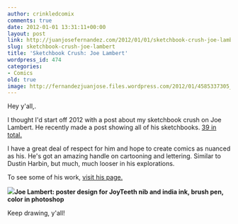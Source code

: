 ```yaml
---
author: crinkledcomix
comments: true
date: 2012-01-01 13:31:11+00:00
layout: post
link: http://juanjosefernandez.com/2012/01/01/sketchbook-crush-joe-lambert/
slug: sketchbook-crush-joe-lambert
title: 'Sketchbook Crush: Joe Lambert'
wordpress_id: 474
categories:
- Comics
old: true
image: http://fernandezjuanjose.files.wordpress.com/2012/01/4585337305_123f292184_o.jpeg
---
```


Hey y'all,.

I thought I'd start off 2012 with a post about my sketchbook crush on Joe Lambert. He recently made a post showing all of his sketchbooks. [39 in total.](http://www.submarinesubmarine.com/2011/12/old-sketchbooks.html)
<!--more-->

I have a great deal of respect for him and hope to create comics as nuanced as his. He's got an amazing handle on cartooning and lettering. Similar to Dustin Harbin, but much, much looser in his explorations.

To see some of his work, [visit his page.](http://www.submarinesubmarine.com/p/comics.html)

![](http://fernandezjuanjose.files.wordpress.com/2012/01/4585337305_123f292184_o.jpeg)**Joe Lambert: poster design for JoyTeeth nib and india ink, brush pen, color in photoshop**

Keep drawing, y'all!
